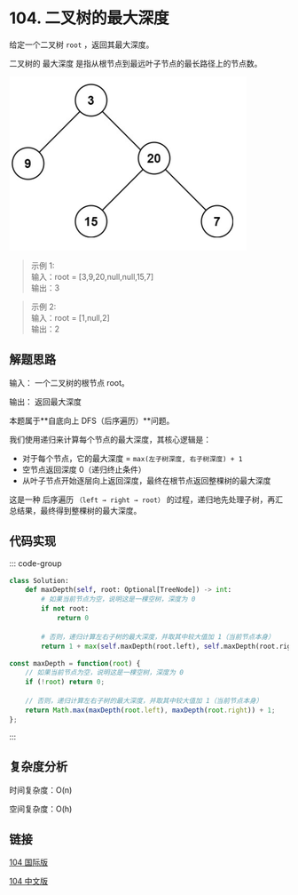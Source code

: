 # 104. 二叉树的最大深度 <Badge type="tip" text="Easy" />

给定一个二叉树 `root` ，返回其最大深度。

二叉树的 最大深度 是指从根节点到最远叶子节点的最长路径上的节点数。

![104](./assets/104.png)

>示例 1:  
输入：root = [3,9,20,null,null,15,7]  
输出：3

>示例 2:  
输入：root = [1,null,2]  
输出：2

## 解题思路

输入： 一个二叉树的根节点 root。

输出： 返回最大深度

本题属于**自底向上 DFS（后序遍历）**问题。

我们使用递归来计算每个节点的最大深度，其核心逻辑是：

* 对于每个节点，它的最大深度 = `max(左子树深度, 右子树深度) + 1`
* 空节点返回深度 0（递归终止条件）
* 从叶子节点开始逐层向上返回深度，最终在根节点返回整棵树的最大深度

这是一种 后序遍历 `（left → right → root）` 的过程，递归地先处理子树，再汇总结果，最终得到整棵树的最大深度。

## 代码实现

::: code-group

```python
class Solution:
    def maxDepth(self, root: Optional[TreeNode]) -> int:
        # 如果当前节点为空，说明这是一棵空树，深度为 0
        if not root:
            return 0

        # 否则，递归计算左右子树的最大深度，并取其中较大值加 1（当前节点本身）
        return 1 + max(self.maxDepth(root.left), self.maxDepth(root.right))
```

```javascript
const maxDepth = function(root) {
    // 如果当前节点为空，说明这是一棵空树，深度为 0
    if (!root) return 0;

    // 否则，递归计算左右子树的最大深度，并取其中较大值加 1（当前节点本身）
    return Math.max(maxDepth(root.left), maxDepth(root.right)) + 1;
};
```

:::

## 复杂度分析

时间复杂度：O(n)

空间复杂度：O(h)

## 链接

[104 国际版](https://leetcode.com/problems/maximum-depth-of-binary-tree/)

[104 中文版](https://leetcode.cn/problems/maximum-depth-of-binary-tree/)

